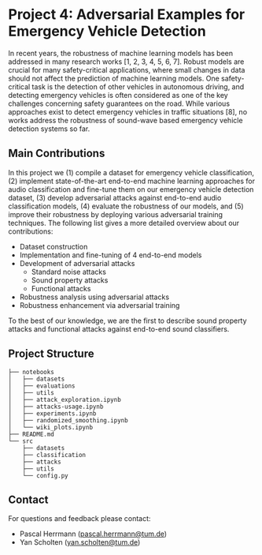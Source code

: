 # Project 4: Adversarial Examples for Emergency Vehicle Detection

In recent years, the robustness of machine learning models has been addressed in many research works [1, 2, 3, 4, 5, 6, 7]. Robust models are crucial for many safety-critical applications, where small changes in data should not affect the prediction of machine learning models. One safety-critical task is the detection of other vehicles in autonomous driving, and detecting emergency vehicles is often considered as one of the key challenges concerning safety guarantees on the road. While various approaches exist to detect emergency vehicles in traffic situations [8], no works address the robustness of sound-wave based emergency vehicle detection systems so far.

## Main Contributions

In this project we (1) compile a dataset for emergency vehicle classification, (2) implement state-of-the-art end-to-end machine learning approaches for audio classification and fine-tune them on our emergency vehicle detection dataset, (3) develop adversarial attacks against end-to-end audio classification models, (4) evaluate the robustness of our models, and (5) improve their robustness by deploying various adversarial training techniques. The following list gives a more detailed overview about our contributions:

- Dataset construction
- Implementation and fine-tuning of 4 end-to-end models 
- Development of adversarial attacks 
    - Standard noise attacks 
    - Sound property attacks
    - Functional attacks 
- Robustness analysis using adversarial attacks 
- Robustness enhancement via adversarial training

To the best of our knowledge, we are the first to describe sound property attacks and functional attacks against end-to-end sound classifiers.

## Project Structure

```
├── notebooks
│   ├── datasets
│   ├── evaluations
│   ├── utils
│   ├── attack_exploration.ipynb
│   ├── attacks-usage.ipynb
│   ├── experiments.ipynb
│   ├── randomized_smoothing.ipynb
│   └── wiki_plots.ipynb
├── README.md
└── src
    ├── datasets
    ├── classification
    ├── attacks
    ├── utils
    └── config.py
```

## Contact

For questions and feedback please contact:

- Pascal Herrmann (pascal.herrmann@tum.de)
- Yan Scholten (yan.scholten@tum.de)
